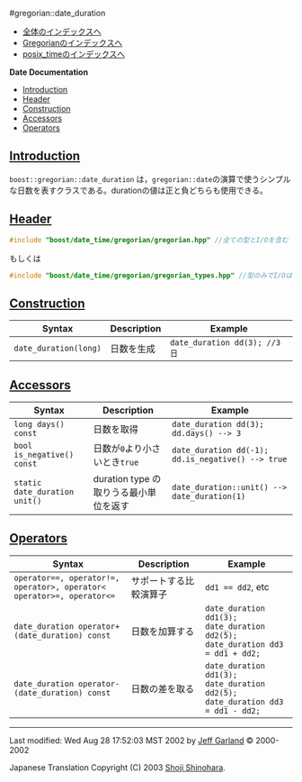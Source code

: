 #gregorian::date_duration

- [全体のインデックスへ](../date_time.md)
- [Gregorianのインデックスへ](./gregorian.md)
- [posix_timeのインデックスへ](./posix_time.md)

**Date Documentation**

- [Introduction](#introduction)
- [Header](#header)
- [Construction](#construction)
- [Accessors](#accessors)
- [Operators](#operators)


## <a name="introduction" href="introduction">Introduction</a>
`boost::gregorian::date_duration` は，`gregorian::date`の演算で使うシンプルな日数を表すクラスである。durationの値は正と負どちらも使用できる。


## <a name="header" href="header">Header</a>
```cpp
#include "boost/date_time/gregorian/gregorian.hpp" //全ての型とI/Oを含む
```

もしくは

```cpp
#include "boost/date_time/gregorian/gregorian_types.hpp" //型のみでI/Oは含まない
```


## <a name="construction" href="construction">Construction</a>

| Syntax | Description | Example |
|--------|-------------|---------|
| `date_duration(long)` | 日数を生成 | `date_duration dd(3); //3 日` |


## <a name="accessors" href="accessors">Accessors</a>

| Syntax | Description | Example |
|--------|-------------|---------|
| `long days() const`           | 日数を取得 | `date_duration dd(3); dd.days() --> 3` |
| `bool is_negative() const`    | 日数が`0`より小さいとき`true` | `date_duration dd(-1); dd.is_negative() --> true` |
| `static date_duration unit()` | duration type の取りうる最小単位を返す | `date_duration::unit() --> date_duration(1)` |


## <a name="operators" href="operators">Operators</a>

| Syntax | Description | Example |
|--------|-------------|---------|
| `operator==, operator!=,`<br/> `operator>, operator<`<br/>`operator>=, operator<=` | サポートする比較演算子 | `dd1 == dd2`, etc |
| `date_duration operator+(date_duration) const` | 日数を加算する | `date_duration dd1(3);`<br/> `date_duration dd2(5);`<br/> `date_duration dd3 = dd1 + dd2;` |
| `date_duration operator-(date_duration) const` | 日数の差を取る | `date_duration dd1(3);`<br/> `date_duration dd2(5);`<br/> `date_duration dd3 = dd1 - dd2;` |


***
Last modified: Wed Aug 28 17:52:03 MST 2002 by [Jeff Garland](jeff@crystalclearsoftware.com) © 2000-2002 

Japanese Translation Copyright (C) 2003 [Shoji Shinohara](sshino@cppll.jp).

